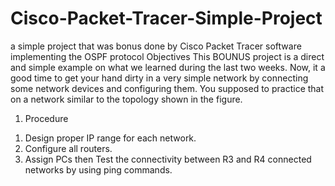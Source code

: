 # Cisco-Packet-Tracer-Simple-Project
a simple project that was bonus done by Cisco Packet Tracer software implementing the OSPF protocol
Objectives
This BOUNUS project is a direct and simple example on what we learned during the
last two weeks. Now, it a good time to get your hand dirty in a very simple network
by connecting some network devices and configuring them. You supposed to practice
that on a network similar to the topology shown in the figure.

1. Procedure
1) Design proper IP range for each network.
2) Configure all routers.
3) Assign PCs then Test the connectivity between R3 and R4 connected
networks by using ping commands.
